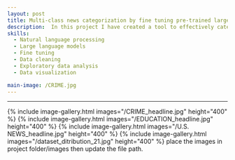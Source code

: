 ```yaml
---
layout: post
title: Multi-class news categorization by fine tuning pre-trained large language models (LLMs)
description:  In this project I have created a tool to effectively categorize news articles given their headlines. Comparative analysis of DistilBERT, DistilBART, RoBERTa, and DistilGPT-2 revealed the superior perormance of DistilBART due to its higher number of learnable paramenters (~230 M). DistilBART achieved 66.3% with 42 labels of news article. Models performance were restricted due to dataset imbalance and overlapping categories. After merging overlapping categories, DistilBART achieved the accuracy of 71.0%. 
skills: 
  - Natural language processing
  - Large language models
  - Fine tuning
  - Data cleaning
  - Exploratory data analysis
  - Data visualization

main-image: /CRIME.jpg
---
```


---
{% include image-gallery.html images="/CRIME_headline.jpg" height="400" %} 
{% include image-gallery.html images="/EDUCATION_headline.jpg" height="400" %}
{% include image-gallery.html images="/U.S. NEWS_headline.jpg" height="400" %}
{% include image-gallery.html images="/dataset_ditribution_21.jpg" height="400" %}
place the images in project folder/images then update the file path.   

